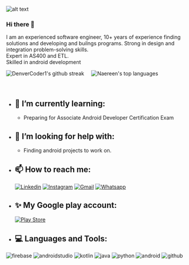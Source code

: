 ![alt text](https://encrypted-tbn0.gstatic.com/images?q=tbn:ANd9GcRGAiMVuE7xw1__igE0FyFS46VpYez9M-zPjw&usqp=CAU)

### Hi there 👋
I am an experienced software engineer, 10+ years of experience finding solutions and developing and builngs programs.
Strong in design and integration problem-solving skills. <br/>
Expert in AS400 and ETL. <br/>
Skilled in android development <br/>



![DenverCoder1's github streak](https://github-readme-streak-stats.herokuapp.com/?user=faridmitri&theme=blue-green) &nbsp; &nbsp; ![Naereen's top languages](https://github-readme-stats.vercel.app/api/top-langs/?username=faridmitri&theme=blue-green)

<br/>

- ## 🌱 I’m currently learning:
    - Preparing for Associate Android Developer Certification Exam <br/>
    

- ## 🤔 I’m looking for help with:
    - Finding android projects to work on.

- ## 📫 How to reach me:
    [![Linkedin](https://img.shields.io/badge/LinkedIn-0077B5?style=for-the-badge&logo=linkedin&logoColor=white)](https://www.linkedin.com/in/farid-mitri)
    [![Instagram](https://img.shields.io/badge/Instagram-E4405F?style=for-the-badge&logo=instagram&logoColor=white)](https://www.instagram.com/faridmitri)
    [![Gmail](https://img.shields.io/badge/Gmail-D14836?style=for-the-badge&logo=gmail&logoColor=white)](mailto:faridmitri@gmail.com)
    [![Whatsapp](https://img.shields.io/badge/WhatsApp-25D366?style=for-the-badge&logo=whatsapp&logoColor=white)](https://api.whatsapp.com/send?phone=96170941618)

- ## ✨ My Google play account:
     [![Play Store](https://img.shields.io/badge/Google_Play-414141?style=for-the-badge&logo=google-play&logoColor=white)](https://play.google.com/store/apps/dev?id=7549648089044505512&hl=en_US&gl=US)
     

- ## :computer: Languages and Tools:
 ![firebase](https://img.shields.io/badge/firebase-ffca28?style=for-the-badge&logo=firebase&logoColor=black)
 ![androidstudio](https://img.shields.io/badge/Android_Studio-3DDC84?style=for-the-badge&logo=android-studio&logoColor=white)
 ![kotlin](https://img.shields.io/badge/Kotlin-0095D5?&style=for-the-badge&logo=kotlin&logoColor=white)
 ![java](https://img.shields.io/badge/Java-ED8B00?style=for-the-badge&logo=java&logoColor=white)
 ![python](https://img.shields.io/badge/Python-FFD43B?style=for-the-badge&logo=python&logoColor=blue)
 ![android](https://img.shields.io/badge/Android-3DDC84?style=for-the-badge&logo=android&logoColor=white)
 ![github](https://img.shields.io/badge/GitHub-100000?style=for-the-badge&logo=github&logoColor=white)
 
 




<!--
**faridmitri/faridmitri** is a ✨ _special_ ✨ repository because its `README.md` (this file) appears on your GitHub profile.

Here are some ideas to get you started:

- 🔭 I’m currently working on ...
- 🌱 I’m currently learning ...
- 👯 I’m looking to collaborate on ...
- 🤔 I’m looking for help with ...
- 💬 Ask me about ...
- 📫 How to reach me: ...
- 😄 Pronouns: ...
- ⚡ Fun fact: ...
-->



